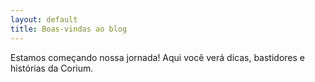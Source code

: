 ```yaml
---
layout: default
title: Boas-vindas ao blog
---
```


Estamos começando nossa jornada! Aqui você verá dicas, bastidores e histórias da Corium.
